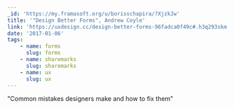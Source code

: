 ```yaml
---
_id: 'https://my.framasoft.org/u/borisschapira/?XjzkJw'
title: '"Design Better Forms", Andrew Coyle'
link: 'https://uxdesign.cc/design-better-forms-96fadca0f49c#.h3q293skm'
date: '2017-01-06'
tags:
    - name: forms
      slug: forms
    - name: sharemarks
      slug: sharemarks
    - name: ux
      slug: ux
---
```


<div class="markdown"><p>&quot;Common mistakes designers make and how to fix them&quot;
</p></div>
